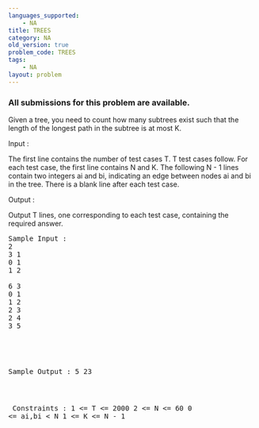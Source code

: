 ```yaml
---
languages_supported:
    - NA
title: TREES
category: NA
old_version: true
problem_code: TREES
tags:
    - NA
layout: problem
---
```

###  All submissions for this problem are available. 

Given a tree, you need to count how many subtrees exist such that the length of the longest path in the subtree is at most K.

Input :

The first line contains the number of test cases T. T test cases follow. For each test case, the first line contains N and K. The following N - 1 lines contain two integers ai and bi, indicating an edge between nodes ai and bi in the tree. There is a blank line after each test case. 

Output :

Output T lines, one corresponding to each test case, containing the required answer.

<pre>
Sample Input :
2
3 1
0 1
1 2

6 3
0 1
1 2
2 3
2 4
3 5


</pre><pre>
Sample Output :
5
23


</pre><pre>
Constraints :
1 <= T <= 2000
2 <= N <= 60
0 <= ai,bi < N
1 <= K <= N - 1

</pre>